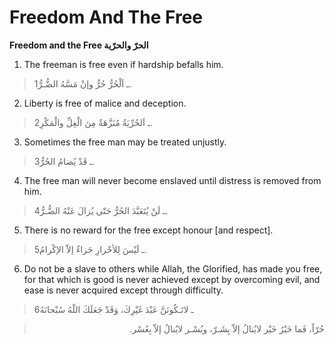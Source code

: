 Freedom And The Free
====================

**Freedom and the Free الحرّ والحرّية**

1. The freeman is free even if hardship befalls him.

> 1ـ اَلْحُرُّ حُرٌّ وإنْ مَسَّهُ الضُّـرُّ.

2. Liberty is free of malice and deception.

> 2ـ اَلحُرِّيَةُ مُنَزَّهَةٌ مِنَ الْغِلِّ والْمَكْرِ.

3. Sometimes the free man may be treated unjustly.

> 3ـ قَدْ يُضامُ الحُرُّ.

4. The free man will never become enslaved until distress is removed
from him.

> 4ـ لَنْ يُتَعَبَّدَ الحُرُّ حَتّى يُزالَ عَنْهُ الضُّـرُّ.

5. There is no reward for the free except honour [and respect].

> 5ـ لَيْسَ لِلأحْرارِ جَزاءٌ إلاّ الإكْرامُ.

6. Do not be a slave to others while Allah, the Glorified, has made you
free, for that which is good is never achieved except by overcoming
evil, and ease is never acquired except through difficulty.

> 6ـ لاتَـكُونَنَّ عَبْدَ غَيْرِكَ، وَقَدْ جَعَلَكَ اللّهُ سُبْحانَهُ
<blockquote dir="rtl">
  <p>
حُرّاً، فَما خَيْرُ خَيْر لايُنالُ إلاّ بِشَـرّ، ويُسْـر لايُنالُ إلاّ
بِعُسْر.
  </p>
</blockquote>


